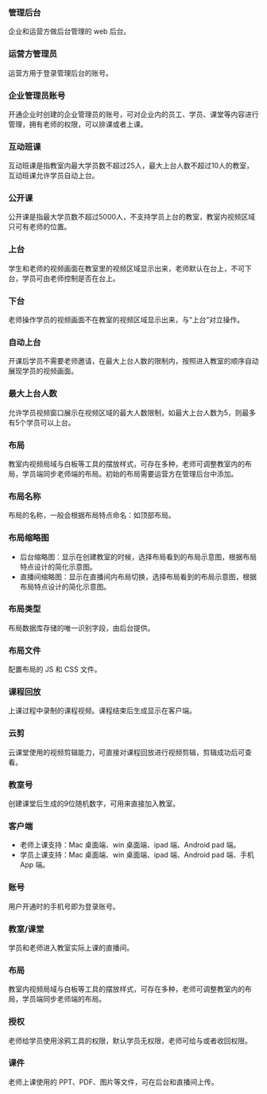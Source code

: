 ﻿### 管理后台 
企业和运营方做后台管理的 web 后台。

### 运营方管理员 
运营方用于登录管理后台的账号。

### 企业管理员账号 
开通企业时创建的企业管理员的账号，可对企业内的员工、学员、课堂等内容进行管理，拥有老师的权限，可以排课或者上课。

### 互动班课 
互动班课是指教室内最大学员数不超过25人，最大上台人数不超过10人的教室，互动班课允许学员自动上台。

### 公开课 
公开课是指最大学员数不超过5000人，不支持学员上台的教室，教室内视频区域只可有老师的位置。

### 上台 
学生和老师的视频画面在教室里的视频区域显示出来，老师默认在台上，不可下台，学员可由老师控制是否在台上。

### 下台 
老师操作学员的视频画面不在教室的视频区域显示出来，与“上台”对立操作。

### 自动上台 
开课后学员不需要老师邀请，在最大上台人数的限制内，按照进入教室的顺序自动展现学员的视频画面。

### 最大上台人数 
允许学员视频窗口展示在视频区域的最大人数限制，如最大上台人数为5，则最多有5个学员可以上台。

### 布局 
教室内视频局域与白板等工具的摆放样式，可存在多种，老师可调整教室内的布局，学员端同步老师端的布局。初始的布局需要运营方在管理后台中添加。

### 布局名称 
布局的名称，一般会根据布局特点命名：如顶部布局。

### 布局缩略图 
- 后台缩略图：显示在创建教室的时候，选择布局看到的布局示意图，根据布局特点设计的简化示意图。
- 直播间缩略图：显示在直播间内布局切换，选择布局看到的布局示意图，根据布局特点设计的简化示意图。

### 布局类型
布局数据库存储的唯一识别字段，由后台提供。

### 布局文件
配置布局的 JS 和 CSS 文件。

### 课程回放 
上课过程中录制的课程视频。课程结束后生成显示在客户端。

### 云剪 
云课堂使用的视频剪辑能力，可直接对课程回放进行视频剪辑，剪辑成功后可查看。

### 教室号 
创建课堂后生成的9位随机数字，可用来直接加入教室。

### 客户端 
- 老师上课支持：Mac 桌面端、win 桌面端、ipad 端、Android pad 端。 
- 学员上课支持：Mac 桌面端、win 桌面端、ipad 端、Android pad 端、手机 App 端。

### 账号 
用户开通时的手机号即为登录账号。

### 教室/课堂 
学员和老师进入教室实际上课的直播间。

### 布局 
教室内视频局域与白板等工具的摆放样式，可存在多种，老师可调整教室内的布局，学员端同步老师端的布局。

### 授权 
老师给学员使用涂鸦工具的权限，默认学员无权限，老师可给与或者收回权限。

### 课件 
老师上课使用的 PPT、PDF、图片等文件，可在后台和直播间上传。